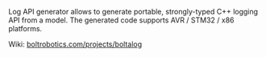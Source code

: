 Log API generator allows to generate portable, strongly-typed C++ logging API from a model. The
generated code supports AVR / STM32 / x86 platforms.

Wiki: <a href="https://boltrobotics.com/projects/boltalog/">boltrobotics.com/projects/boltalog</a>
